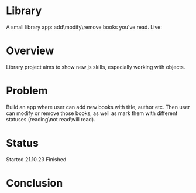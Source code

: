 # Library
A small library app: add\modify\remove books you've read.
Live:
# Overview
Library project aims to show new js skills, especially working with objects.
# Problem
Build an app where user can add new books with title, author etc. Then user can modify or remove those books, as well as mark them with different statuses (reading\not read\will read).
# Status
Started 21.10.23
Finished 
# Conclusion
